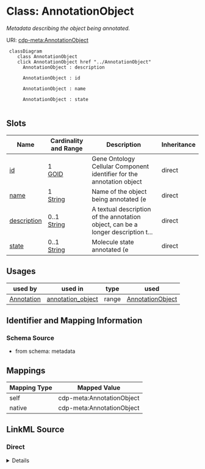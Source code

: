 

# Class: AnnotationObject


_Metadata describing the object being annotated._





URI: [cdp-meta:AnnotationObject](metadataAnnotationObject)






```mermaid
 classDiagram
    class AnnotationObject
    click AnnotationObject href "../AnnotationObject"
      AnnotationObject : description

      AnnotationObject : id

      AnnotationObject : name

      AnnotationObject : state


```




<!-- no inheritance hierarchy -->


## Slots

| Name | Cardinality and Range | Description | Inheritance |
| ---  | --- | --- | --- |
| [id](id.md) | 1 <br/> [GOID](GOID.md) | Gene Ontology Cellular Component identifier for the annotation object | direct |
| [name](name.md) | 1 <br/> [String](String.md) | Name of the object being annotated (e | direct |
| [description](description.md) | 0..1 <br/> [String](String.md) | A textual description of the annotation object, can be a longer description t... | direct |
| [state](state.md) | 0..1 <br/> [String](String.md) | Molecule state annotated (e | direct |





## Usages

| used by | used in | type | used |
| ---  | --- | --- | --- |
| [Annotation](Annotation.md) | [annotation_object](annotation_object.md) | range | [AnnotationObject](AnnotationObject.md) |






## Identifier and Mapping Information







### Schema Source


* from schema: metadata




## Mappings

| Mapping Type | Mapped Value |
| ---  | ---  |
| self | cdp-meta:AnnotationObject |
| native | cdp-meta:AnnotationObject |







## LinkML Source

<!-- TODO: investigate https://stackoverflow.com/questions/37606292/how-to-create-tabbed-code-blocks-in-mkdocs-or-sphinx -->

### Direct

<details>
```yaml
name: AnnotationObject
description: Metadata describing the object being annotated.
from_schema: metadata
attributes:
  id:
    name: id
    description: Gene Ontology Cellular Component identifier for the annotation object
    from_schema: metadata
    exact_mappings:
    - cdp-common:annotation_object_id
    alias: id
    owner: AnnotationObject
    domain_of:
    - Tissue
    - CellType
    - CellStrain
    - CellComponent
    - AnnotationObject
    range: GO_ID
    required: true
    inlined: true
    inlined_as_list: true
  name:
    name: name
    description: Name of the object being annotated (e.g. ribosome, nuclear pore complex,
      actin filament, membrane)
    from_schema: metadata
    exact_mappings:
    - cdp-common:annotation_object_name
    alias: name
    owner: AnnotationObject
    domain_of:
    - Author
    - Organism
    - Tissue
    - CellType
    - CellStrain
    - CellComponent
    - AnnotationObject
    range: string
    required: true
    inlined: true
    inlined_as_list: true
  description:
    name: description
    description: A textual description of the annotation object, can be a longer description
      to include additional information not covered by the Annotation object name
      and state.
    from_schema: metadata
    exact_mappings:
    - cdp-common:annotation_object_description
    rank: 1000
    alias: description
    owner: AnnotationObject
    domain_of:
    - AnnotationObject
    range: string
    inlined: true
    inlined_as_list: true
  state:
    name: state
    description: Molecule state annotated (e.g. open, closed)
    from_schema: metadata
    exact_mappings:
    - cdp-common:annotation_object_state
    rank: 1000
    alias: state
    owner: AnnotationObject
    domain_of:
    - AnnotationObject
    range: string
    inlined: true
    inlined_as_list: true

```
</details>

### Induced

<details>
```yaml
name: AnnotationObject
description: Metadata describing the object being annotated.
from_schema: metadata
attributes:
  id:
    name: id
    description: Gene Ontology Cellular Component identifier for the annotation object
    from_schema: metadata
    exact_mappings:
    - cdp-common:annotation_object_id
    alias: id
    owner: AnnotationObject
    domain_of:
    - Tissue
    - CellType
    - CellStrain
    - CellComponent
    - AnnotationObject
    range: GO_ID
    required: true
    inlined: true
    inlined_as_list: true
  name:
    name: name
    description: Name of the object being annotated (e.g. ribosome, nuclear pore complex,
      actin filament, membrane)
    from_schema: metadata
    exact_mappings:
    - cdp-common:annotation_object_name
    alias: name
    owner: AnnotationObject
    domain_of:
    - Author
    - Organism
    - Tissue
    - CellType
    - CellStrain
    - CellComponent
    - AnnotationObject
    range: string
    required: true
    inlined: true
    inlined_as_list: true
  description:
    name: description
    description: A textual description of the annotation object, can be a longer description
      to include additional information not covered by the Annotation object name
      and state.
    from_schema: metadata
    exact_mappings:
    - cdp-common:annotation_object_description
    rank: 1000
    alias: description
    owner: AnnotationObject
    domain_of:
    - AnnotationObject
    range: string
    inlined: true
    inlined_as_list: true
  state:
    name: state
    description: Molecule state annotated (e.g. open, closed)
    from_schema: metadata
    exact_mappings:
    - cdp-common:annotation_object_state
    rank: 1000
    alias: state
    owner: AnnotationObject
    domain_of:
    - AnnotationObject
    range: string
    inlined: true
    inlined_as_list: true

```
</details>
